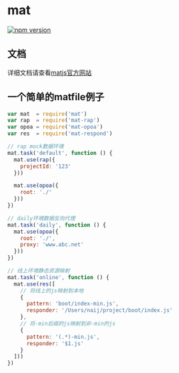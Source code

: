 # mat

[![npm version](https://badge.fury.io/js/mat.svg)](http://badge.fury.io/js/mat)

## 文档

详细文档请查看[matjs官方网站](http://matjs.github.io/)

## 一个简单的matfile例子

```javascript
var mat  = require('mat')
var rap  = require('mat-rap')
var opoa = require('mat-opoa')
var res  = require('mat-respond')

// rap mock数据环境
mat.task('default', function () {
  mat.use(rap({
    projectId: '123'
  }))

  mat.use(opoa({
    root: './'
  }))
})

// daily环境数据反向代理
mat.task('daily', function () {
  mat.use(opoa({
    root: './',
    proxy: 'www.abc.net'
  }))
})

// 线上环境静态资源映射
mat.task('online', function () {
  mat.use(res([
    // 将线上的js映射到本地
    {
      pattern: 'boot/index-min.js',
      responder: '/Users/naij/project/boot/index.js'
    }, 
    // 将-min后缀的js映射到非-min的js
    {
      pattern: '(.*)-min.js',
      responder: '$1.js'
    }
  ]))
})
```